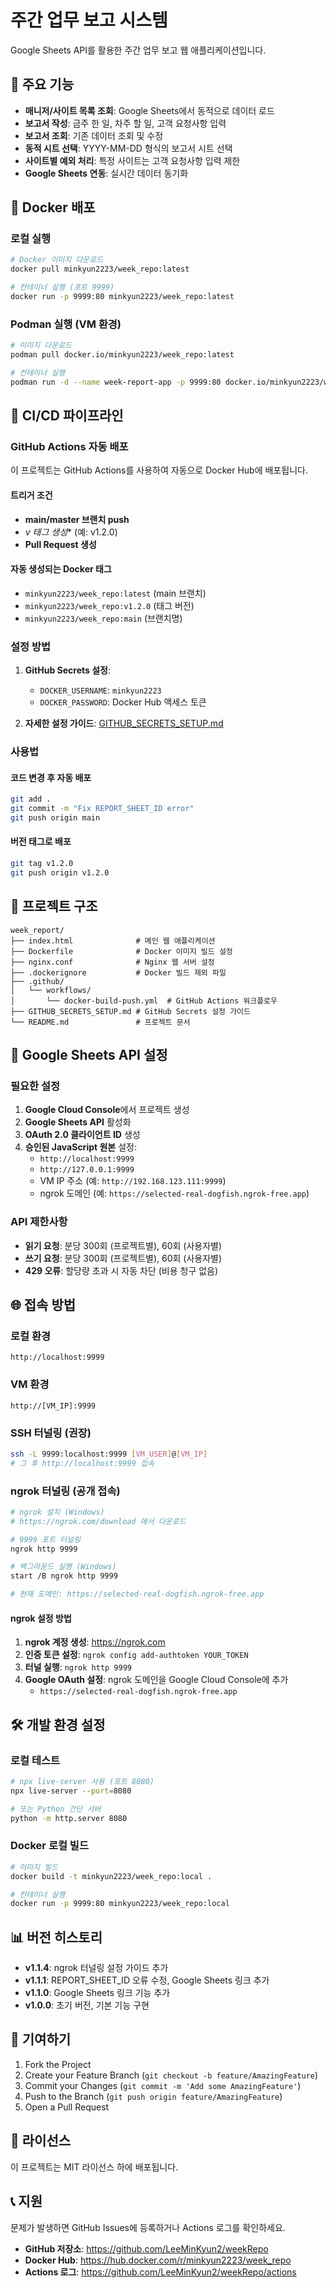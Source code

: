 # 주간 업무 보고 시스템

Google Sheets API를 활용한 주간 업무 보고 웹 애플리케이션입니다.

## 🚀 주요 기능

- **매니저/사이트 목록 조회**: Google Sheets에서 동적으로 데이터 로드
- **보고서 작성**: 금주 한 일, 차주 할 일, 고객 요청사항 입력
- **보고서 조회**: 기존 데이터 조회 및 수정
- **동적 시트 선택**: YYYY-MM-DD 형식의 보고서 시트 선택
- **사이트별 예외 처리**: 특정 사이트는 고객 요청사항 입력 제한
- **Google Sheets 연동**: 실시간 데이터 동기화

## 🐳 Docker 배포

### 로컬 실행
```bash
# Docker 이미지 다운로드
docker pull minkyun2223/week_repo:latest

# 컨테이너 실행 (포트 9999)
docker run -p 9999:80 minkyun2223/week_repo:latest
```

### Podman 실행 (VM 환경)
```bash
# 이미지 다운로드
podman pull docker.io/minkyun2223/week_repo:latest

# 컨테이너 실행
podman run -d --name week-report-app -p 9999:80 docker.io/minkyun2223/week_repo:latest
```

## 🔧 CI/CD 파이프라인

### GitHub Actions 자동 배포

이 프로젝트는 GitHub Actions를 사용하여 자동으로 Docker Hub에 배포됩니다.

#### 트리거 조건
- **main/master 브랜치 push**
- **v* 태그 생성** (예: v1.2.0)
- **Pull Request 생성**

#### 자동 생성되는 Docker 태그
- `minkyun2223/week_repo:latest` (main 브랜치)
- `minkyun2223/week_repo:v1.2.0` (태그 버전)
- `minkyun2223/week_repo:main` (브랜치명)

### 설정 방법

1. **GitHub Secrets 설정**:
   - `DOCKER_USERNAME`: `minkyun2223`
   - `DOCKER_PASSWORD`: Docker Hub 액세스 토큰

2. **자세한 설정 가이드**: [GITHUB_SECRETS_SETUP.md](./GITHUB_SECRETS_SETUP.md)

### 사용법

#### 코드 변경 후 자동 배포
```bash
git add .
git commit -m "Fix REPORT_SHEET_ID error"
git push origin main
```

#### 버전 태그로 배포
```bash
git tag v1.2.0
git push origin v1.2.0
```

## 📁 프로젝트 구조

```
week_report/
├── index.html              # 메인 웹 애플리케이션
├── Dockerfile              # Docker 이미지 빌드 설정
├── nginx.conf              # Nginx 웹 서버 설정
├── .dockerignore           # Docker 빌드 제외 파일
├── .github/
│   └── workflows/
│       └── docker-build-push.yml  # GitHub Actions 워크플로우
├── GITHUB_SECRETS_SETUP.md # GitHub Secrets 설정 가이드
└── README.md               # 프로젝트 문서
```

## 🔑 Google Sheets API 설정

### 필요한 설정
1. **Google Cloud Console**에서 프로젝트 생성
2. **Google Sheets API** 활성화
3. **OAuth 2.0 클라이언트 ID** 생성
4. **승인된 JavaScript 원본** 설정:
   - `http://localhost:9999`
   - `http://127.0.0.1:9999`
   - VM IP 주소 (예: `http://192.168.123.111:9999`)
   - ngrok 도메인 (예: `https://selected-real-dogfish.ngrok-free.app`)

### API 제한사항
- **읽기 요청**: 분당 300회 (프로젝트별), 60회 (사용자별)
- **쓰기 요청**: 분당 300회 (프로젝트별), 60회 (사용자별)
- **429 오류**: 할당량 초과 시 자동 차단 (비용 청구 없음)

## 🌐 접속 방법

### 로컬 환경
```
http://localhost:9999
```

### VM 환경
```
http://[VM_IP]:9999
```

### SSH 터널링 (권장)
```bash
ssh -L 9999:localhost:9999 [VM_USER]@[VM_IP]
# 그 후 http://localhost:9999 접속
```

### ngrok 터널링 (공개 접속)
```bash
# ngrok 설치 (Windows)
# https://ngrok.com/download 에서 다운로드

# 9999 포트 터널링
ngrok http 9999

# 백그라운드 실행 (Windows)
start /B ngrok http 9999

# 현재 도메인: https://selected-real-dogfish.ngrok-free.app
```

#### ngrok 설정 방법
1. **ngrok 계정 생성**: https://ngrok.com
2. **인증 토큰 설정**: `ngrok config add-authtoken YOUR_TOKEN`
3. **터널 실행**: `ngrok http 9999`
4. **Google OAuth 설정**: ngrok 도메인을 Google Cloud Console에 추가
   - `https://selected-real-dogfish.ngrok-free.app`

## 🛠️ 개발 환경 설정

### 로컬 테스트
```bash
# npx live-server 사용 (포트 8080)
npx live-server --port=8080

# 또는 Python 간단 서버
python -m http.server 8080
```

### Docker 로컬 빌드
```bash
# 이미지 빌드
docker build -t minkyun2223/week_repo:local .

# 컨테이너 실행
docker run -p 9999:80 minkyun2223/week_repo:local
```

## 📊 버전 히스토리

- **v1.1.4**: ngrok 터널링 설정 가이드 추가
- **v1.1.1**: REPORT_SHEET_ID 오류 수정, Google Sheets 링크 추가
- **v1.1.0**: Google Sheets 링크 기능 추가
- **v1.0.0**: 초기 버전, 기본 기능 구현

## 🤝 기여하기

1. Fork the Project
2. Create your Feature Branch (`git checkout -b feature/AmazingFeature`)
3. Commit your Changes (`git commit -m 'Add some AmazingFeature'`)
4. Push to the Branch (`git push origin feature/AmazingFeature`)
5. Open a Pull Request

## 📄 라이선스

이 프로젝트는 MIT 라이선스 하에 배포됩니다.

## 📞 지원

문제가 발생하면 GitHub Issues에 등록하거나 Actions 로그를 확인하세요.

- **GitHub 저장소**: https://github.com/LeeMinKyun2/weekRepo
- **Docker Hub**: https://hub.docker.com/r/minkyun2223/week_repo
- **Actions 로그**: https://github.com/LeeMinKyun2/weekRepo/actions
